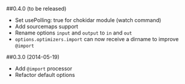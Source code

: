 ##0.4.0 (to be released)

* Set usePolling: true for chokidar module (watch command)
* Add sourcemaps support
* Rename options `input` and `output` to `in` and `out`
* `options.optimizers.import` can now receive a dirname to improve `@import`

##0.3.0 (2014-05-19)

* Add `@import` processor
* Refactor default options